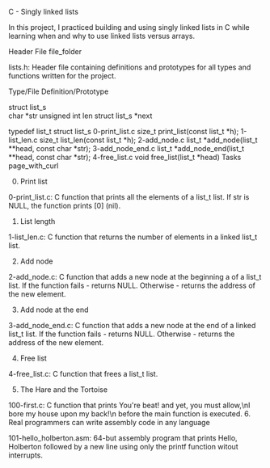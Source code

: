 C - Singly linked lists


In this project, I practiced building and using singly linked lists in C while learning when and why to use linked lists versus arrays.


Header File file_folder

lists.h: Header file containing definitions and prototypes for all types and functions written for the project.

Type/File     Definition/Prototype

struct list_s	
char *str
unsigned int len
struct list_s *next

typedef list_t	struct list_s
0-print_list.c	size_t print_list(const list_t *h);
1-list_len.c	size_t list_len(const list_t *h);
2-add_node.c	list_t *add_node(list_t **head, const char *str);
3-add_node_end.c	list_t *add_node_end(list_t **head, const char *str);
4-free_list.c	void free_list(list_t *head)
Tasks page_with_curl

0. Print list

0-print_list.c: C function that prints all the elements of a list_t list.
If str is NULL, the function prints [0] (nil).

1. List length

1-list_len.c: C function that returns the number of elements in a linked list_t list.

2. Add node

2-add_node.c: C function that adds a new node at the beginning a of a list_t list.
If the function fails - returns NULL.
Otherwise - returns the address of the new element.

3. Add node at the end

3-add_node_end.c: C function that adds a new node at the end of a linked list_t list.
If the function fails - returns NULL.
Otherwise - returns the address of the new element.

4. Free list

4-free_list.c: C function that frees a list_t list.

5. The Hare and the Tortoise

100-first.c: C function that prints You're beat! and yet, you must allow,\nI bore my house upon my back!\n before the main function is executed.
6. Real programmers can write assembly code in any language

101-hello_holberton.asm: 64-but assembly program that prints Hello, Holberton followed by a new line using only the printf function witout interrupts.
